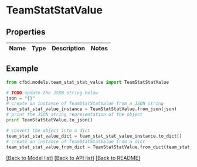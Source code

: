 # TeamStatStatValue


## Properties
Name | Type | Description | Notes
------------ | ------------- | ------------- | -------------

## Example

```python
from cfbd.models.team_stat_stat_value import TeamStatStatValue

# TODO update the JSON string below
json = "{}"
# create an instance of TeamStatStatValue from a JSON string
team_stat_stat_value_instance = TeamStatStatValue.from_json(json)
# print the JSON string representation of the object
print TeamStatStatValue.to_json()

# convert the object into a dict
team_stat_stat_value_dict = team_stat_stat_value_instance.to_dict()
# create an instance of TeamStatStatValue from a dict
team_stat_stat_value_from_dict = TeamStatStatValue.from_dict(team_stat_stat_value_dict)
```
[[Back to Model list]](../README.md#documentation-for-models) [[Back to API list]](../README.md#documentation-for-api-endpoints) [[Back to README]](../README.md)


